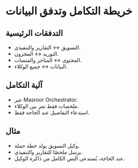 # خريطة التكامل وتدفق البيانات

## التدفقات الرئيسية
- التسويق ↔ التقارير والتنفيذي.
- التوريد ↔ المخزون.
- المحتوى ↔ المتاجر والمنصات.
- البيانات ↔ جميع الوكلاء.

## آلية التكامل
- عبر Masroor Orchestrator.
- ملخصات فقط تمر بين الوكلاء.
- استدعاء التفاصيل عند الحاجة فقط.

## مثال
- وكيل التسويق يولد خطة حملة.
- يرسل ملخصًا للتقارير والتنفيذي.
- عند الحاجة، يُستدعى النص الكامل من ذاكرة الوكيل.
